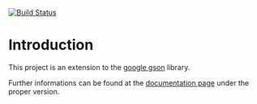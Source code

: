 [![Build Status](https://ci.sw4j.net/jenkins/buildStatus/icon?job=sw4j-org/har-reader/master)](https://ci.sw4j.net/jenkins/job/sw4j-org/job/har-reader/job/master/)

# Introduction

This project is an extension to the [google gson](https://github.com/google/gson) library.

Further informations can be found at the [documentation page](https://sw4j-org.github.io/har-reader/) under the proper
version.
